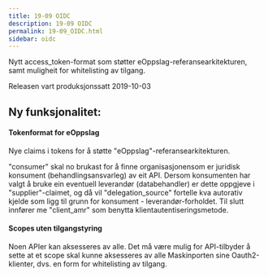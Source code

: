 ```yaml
---
title: 19-09 OIDC
description: 19-09 OIDC
permalink: 19-09_OIDC.html
sidebar: oidc
---
```



Nytt access\_token-format som støtter eOppslag-referansearkitekturen, samt muligheit for whitelisting av tilgang.



Releasen vart produksjonssatt 2019-10-03

## Ny funksjonalitet:


#### Tokenformat for eOppslag

Nye claims i tokens for å støtte "eOppslag"-referansearkitekturen.

"consumer" skal no brukast for å finne organisasjonensom er juridisk konsument (behandlingsansvarleg) av eit API. Dersom konsumenten har valgt å bruke ein eventuell leverandør (databehandler) er dette oppgjeve i "supplier"-claimet, og då vil "delegation\_source" fortelle kva autorativ kjelde som ligg til grunn for konsument - leverandør-forholdet. Til slutt innfører me "client\_amr" som benytta klientautentiseringsmetode.




#### Scopes uten tilgangstyring

Noen APIer kan aksesseres av alle. Det må være mulig for API-tilbyder å sette at et scope skal kunne aksesseres av alle Maskinporten sine Oauth2-klienter, dvs. en form for whitelisting av tilgang.

